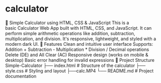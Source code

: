 # calculator
🔢 Simple Calculator using HTML, CSS & JavaScript
This is a basic Calculator Web App built with HTML, CSS, and JavaScript. It can perform simple arithmetic operations like addition, subtraction, multiplication, and division. It's responsive, lightweight, and styled with a modern dark UI.
🧠 Features
Clean and intuitive user interface
Supports:
Addition +
Subtraction -
Multiplication *
Division /
Decimal operations
Delete (DE) and All Clear (AC)
Responsive design (works on mobile & desktop)
Basic error handling for invalid expressions
📂 Project Structure
Simple-Calculator
├── index.html # Structure of the calculator
├── style.css # Styling and layout
├──calc.MP4
└── README.md # Project documentation
